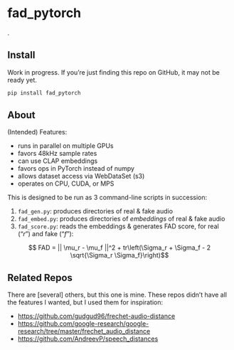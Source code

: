 fad_pytorch
================

<!-- WARNING: THIS FILE WAS AUTOGENERATED! DO NOT EDIT! -->

.

## Install

Work in progress. If you’re just finding this repo on GitHub, it may not
be ready yet.

``` sh
pip install fad_pytorch
```

## About

(Intended) Features:

- runs in parallel on multiple GPUs
- favors 48kHz sample rates
- can use CLAP embeddings
- favors ops in PyTorch instead of numpy
- allows dataset access via WebDataSet (s3)
- operates on CPU, CUDA, or MPS

This is designed to be run as 3 command-line scripts in succession:

1.  `fad_gen.py`: produces directories of real & fake audio
2.  `fad_embed.py`: produces directories of *embeddings* of real & fake
    audio
3.  `fad_score.py`: reads the embeddings & generates FAD score, for real
    (“$r$”) and fake (“$f$”):

$$ FAD = || \mu_r - \mu_f ||^2 + tr\left(\Sigma_r + \Sigma_f - 2 \sqrt{\Sigma_r \Sigma_f}\right)$$

## Related Repos

There are \[several\] others, but this one is mine. These repos didn’t
have all the features I wanted, but I used them for inspiration:

- https://github.com/gudgud96/frechet-audio-distance
- https://github.com/google-research/google-research/tree/master/frechet_audio_distance
- https://github.com/AndreevP/speech_distances
